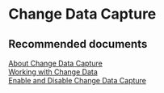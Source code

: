 <properties
	pageTitle="Features/Change Data Capture"
	description="Features/Change Data Capture"
	service="microsoft.sql"
	resource="servers"
	authors="mlandzic"
	displayOrder=""
	selfHelpType="generic"
	supportTopicIds="32594707"
	resourceTags=""
	productPesIds="16259"
	cloudEnvironments="public"
/>

# Change Data Capture

## **Recommended documents**
[About Change Data Capture](https://docs.microsoft.com/en-us/sql/relational-databases/track-changes/about-change-data-capture-sql-server)<br>
[Working with Change Data](https://docs.microsoft.com/en-us/sql/relational-databases/track-changes/work-with-change-data-sql-server)<br>
[Enable and Disable Change Data Capture](https://docs.microsoft.com/en-us/sql/relational-databases/track-changes/enable-and-disable-change-data-capture-sql-server)
